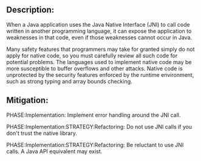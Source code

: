 ## Description:

When a Java application uses the Java Native Interface (JNI) to call code written in another programming language, it can expose the application to weaknesses in that code, even if those weaknesses cannot occur in Java.

Many safety features that programmers may take for granted simply do not apply for native code, so you must carefully review all such code for potential problems. The languages used to implement native code may be more susceptible to buffer overflows and other attacks. Native code is unprotected by the security features enforced by the runtime environment, such as strong typing and array bounds checking.

## Mitigation:


PHASE:Implementation:
Implement error handling around the JNI call.

PHASE:Implementation:STRATEGY:Refactoring:
Do not use JNI calls if you don't trust the native library.

PHASE:Implementation:STRATEGY:Refactoring:
Be reluctant to use JNI calls. A Java API equivalent may exist.

